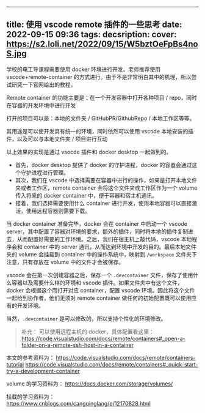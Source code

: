 
---
title: 使用 vscode remote 插件的一些思考
date: 2022-09-15 09:36
tags:
decsription:
cover: <https://s2.loli.net/2022/09/15/W5bztOeFpBs4noS.jpg>
---

学校的电工导课程需要使用 docker 环境进行开发。老师推荐使用 vscode+remote-container 的方式进行。由于不是非常明白其中的机理，所以尝试研究一下官网给出的教程。

Remote container 的功能主要是：在一个开发容器中打开各种项目 / repo，同时在容器的开发环境中进行开发

打开的项目可以是：本地的文件夹 / GitHubPR/GithubRepo / 本地工作区等等。

其用途是可以使开发具有统一的环境，同时依然可以使用 vscode 本地安装的插件，以及可以与本地文件夹 / 项目进行互动

以上效果的实现是通过 vsocde 插件和 docker desktop 一起做到的。

- 首先，docker desktop 提供了 docker 的守护进程，docker 的容器会通过这个守护进程进行管理。
- 其次，我们在 vscode 中选择需要在容器中进行的操作，如果是打开本地文件夹或者工作区，remote container 会将这个文件夹或工作区作为一个 volume 传入将来的 docker container 中，便于容器和宿主机通讯。
- 接着，我们选择需要使用什么 container 进行开发，使用本地容器可以直接激活，使用远程容器则需要下载。

当 docker container 准备完毕，docker 会在 container 中启动一个 vscode server，其中配置了容器对环境的要求，额外的插件，同时将本地的插件复制进去，从而配置好需要的工作环境。之后，我们在宿主机上敲代码，vscode 本地程序会和 container 中的 server 通讯，从而达到环境中开发的目的。最后本地文件夹的 volume 会挂载到 container 中的操作系统中，映射到 `/workspace` 文件夹下
注意，只有存放在 volume 中的文件才会被保存。

vscode 会在第一次创建容器之后，保存一个 `.devcontainer` 文件，保存了使用什么容器以及需要什么样的环境和 vscode 插件。如果文件夹中有这个文件，docker 会根据这个而打开对应 container，配置 vscode 环境。因此将这个文件一起给到协作者，他们无须对 remote container 做任何的初始配置既可以使用应有的开发环境。

当然，`.devcontainer` 是可以修改的，所以支持个性化的环境修改。

> 补充： 可以使用远程主机的 docker，具体配置看这里：<https://code.visualstudio.com/docs/remote/containers#_open-a-folder-on-a-remote-ssh-host-in-a-container>

本文的参考资料为：
<https://code.visualstudio.com/docs/remote/containers-tutorial>
<https://code.visualstudio.com/docs/remote/containers#_quick-start-try-a-development-container>

volume 的学习资料为：
<https://docs.docker.com/storage/volumes/>

挂载的学习资料为：
<https://www.cnblogs.com/cangqinglang/p/12170828.html>
